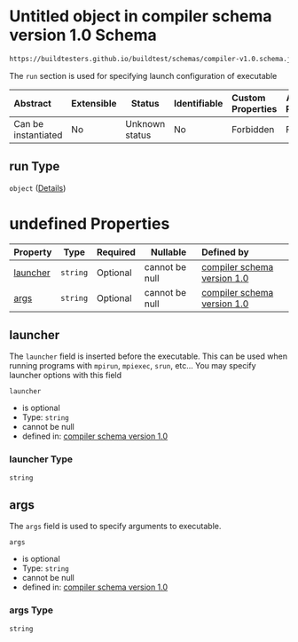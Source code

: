 # Untitled object in compiler schema version 1.0 Schema

```txt
https://buildtesters.github.io/buildtest/schemas/compiler-v1.0.schema.json#/properties/run
```

The `run` section is used for specifying launch configuration of executable


| Abstract            | Extensible | Status         | Identifiable | Custom Properties | Additional Properties | Access Restrictions | Defined In                                                                             |
| :------------------ | ---------- | -------------- | ------------ | :---------------- | --------------------- | ------------------- | -------------------------------------------------------------------------------------- |
| Can be instantiated | No         | Unknown status | No           | Forbidden         | Forbidden             | none                | [compiler-v1.0.schema.json\*](../out/compiler-v1.0.schema.json "open original schema") |

## run Type

`object` ([Details](compiler-v1-properties-run.md))

# undefined Properties

| Property              | Type     | Required | Nullable       | Defined by                                                                                                                                                                                             |
| :-------------------- | -------- | -------- | -------------- | :----------------------------------------------------------------------------------------------------------------------------------------------------------------------------------------------------- |
| [launcher](#launcher) | `string` | Optional | cannot be null | [compiler schema version 1.0](compiler-v1-properties-run-properties-launcher.md "https&#x3A;//buildtesters.github.io/buildtest/schemas/compiler-v1.0.schema.json#/properties/run/properties/launcher") |
| [args](#args)         | `string` | Optional | cannot be null | [compiler schema version 1.0](compiler-v1-properties-run-properties-args.md "https&#x3A;//buildtesters.github.io/buildtest/schemas/compiler-v1.0.schema.json#/properties/run/properties/args")         |

## launcher

The `launcher` field is inserted before the executable. This can be used when running programs with `mpirun`, `mpiexec`, `srun`, etc... You may specify launcher options with this field


`launcher`

-   is optional
-   Type: `string`
-   cannot be null
-   defined in: [compiler schema version 1.0](compiler-v1-properties-run-properties-launcher.md "https&#x3A;//buildtesters.github.io/buildtest/schemas/compiler-v1.0.schema.json#/properties/run/properties/launcher")

### launcher Type

`string`

## args

The `args` field is used to specify arguments to executable.


`args`

-   is optional
-   Type: `string`
-   cannot be null
-   defined in: [compiler schema version 1.0](compiler-v1-properties-run-properties-args.md "https&#x3A;//buildtesters.github.io/buildtest/schemas/compiler-v1.0.schema.json#/properties/run/properties/args")

### args Type

`string`

